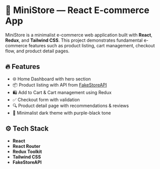 # 🛒 MiniStore — React E-commerce App

MiniStore is a minimalist e-commerce web application built with **React**, **Redux**, and **Tailwind CSS**. This project demonstrates fundamental e-commerce features such as product listing, cart management, checkout flow, and product detail pages.

## 🔥 Features

- 🌐 Home Dashboard with hero section
- 📦 Product listing with API from [FakeStoreAPI](https://fakestoreapi.com/)
- 🛍️ Add to Cart & Cart management using Redux
- ✅ Checkout form with validation
- 🔍 Product detail page with recommendations & reviews
- 🎨 Minimalist dark theme with purple-black tone

## ⚙️ Tech Stack

- **React**
- **React Router**
- **Redux Toolkit**
- **Tailwind CSS**
- **FakeStoreAPI**
